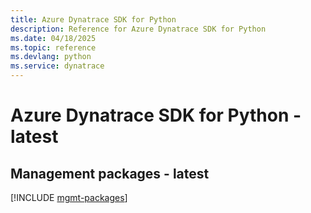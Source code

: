 ```yaml
---
title: Azure Dynatrace SDK for Python
description: Reference for Azure Dynatrace SDK for Python
ms.date: 04/18/2025
ms.topic: reference
ms.devlang: python
ms.service: dynatrace
---
```

# Azure Dynatrace SDK for Python - latest

## Management packages - latest
[!INCLUDE [mgmt-packages](dynatrace-mgmt-index.md)]
